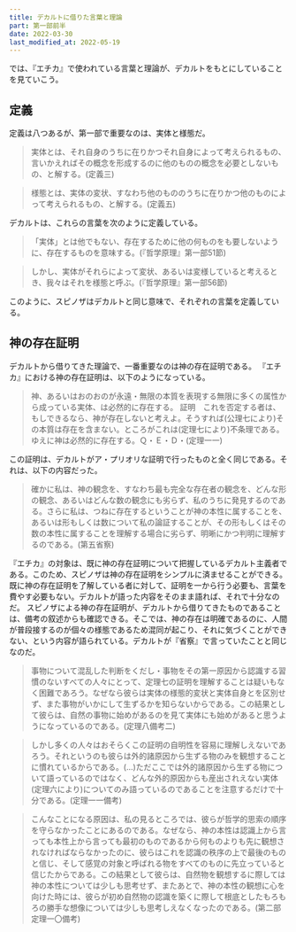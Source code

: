 ```yaml
---
title: デカルトに借りた言葉と理論
part: 第一部前半
date: 2022-03-30
last_modified_at: 2022-05-19
---
```

では、『エチカ』で使われている言葉と理論が、デカルトをもとにしていることを見ていこう。

## 定義

定義は八つあるが、第一部で重要なのは、実体と様態だ。

>実体とは、それ自身のうちに在りかつそれ自身によって考えられるもの、言いかえればその概念を形成するのに他のものの概念を必要としないもの、と解する。(定義三)

>様態とは、実体の変状、すなわち他のもののうちに在りかつ他のものによって考えられるもの、と解する。(定義五)

デカルトは、これらの言葉を次のように定義している。

>「実体」とは他でもない、存在するために他の何ものをも要しないように、存在するものを意味する。(『哲学原理』第一部51節)

>しかし、実体がそれらによって変状、あるいは変様していると考えるとき、我々はそれを様態と呼ぶ。(『哲学原理』第一部56節)

このように、スピノザはデカルトと同じ意味で、それぞれの言葉を定義している。

## 神の存在証明

デカルトから借りてきた理論で、一番重要なのは神の存在証明である。
『エチカ』における神の存在証明は、以下のようになっている。

>神、あるいはおのおのが永遠・無限の本質を表現する無限に多くの属性から成っている実体、は必然的に存在する。
>証明　これを否定する者は、もしできるなら、神が存在しないと考えよ。そうすれば(公理七により)その本質は存在を含まない。ところがこれは(定理七により)不条理である。ゆえに神は必然的に存在する。Ｑ・Ｅ・Ｄ・(定理一一)

この証明は、デカルトがア・プリオリな証明で行ったものと全く同じである。それは、以下の内容だった。

>確かに私は、神の観念を、すなわち最も完全な存在者の観念を、どんな形の観念、あるいはどんな数の観念にも劣らず、私のうちに発見するのである。さらに私は、つねに存在するということが神の本性に属することを、あるいは形もしくは数について私の論証することが、その形もしくはその数の本性に属することを理解する場合に劣らず、明晰にかつ判明に理解するのである。(第五省察)

『エチカ』の対象は、既に神の存在証明について把握しているデカルト主義者である。このため、スピノザは神の存在証明をシンプルに済ませることができる。既に神の存在証明を了解している者に対して、証明を一から行う必要も、言葉を費やす必要もない。デカルトが語った内容をそのまま語れば、それで十分なのだ。
スピノザによる神の存在証明が、デカルトから借りてきたものであることは、備考の叙述からも確認できる。そこでは、神の存在は明確であるのに、人間が普段接するのが個々の様態であるため混同が起こり、それに気づくことができない、という内容が語られている。デカルトが『省察』で言っていたことと同じなのだ。

>事物について混乱した判断をくだし・事物をその第一原因から認識する習慣のないすべての人々にとって、定理七の証明を理解することは疑いもなく困難であろう。なぜなら彼らは実体の様態的変状と実体自身とを区別せず、また事物がいかにして生ずるかを知らないからである。この結果として彼らは、自然の事物に始めがあるのを見て実体にも始めがあると思うようになっているのである。(定理八備考二)

>しかし多くの人々はおそらくこの証明の自明性を容易に理解しえないであろう。それというのも彼らは外的諸原因から生ずる物のみを観想することに慣れているからである。(...)ただここでは外的諸原因から生ずる物について語っているのではなく、どんな外的原因からも産出されえない実体(定理六により)についてのみ語っているのであることを注意するだけで十分である。(定理一一備考)

>こんなことになる原因は、私の見るところでは、彼らが哲学的思索の順序を守らなかったことにあるのである。なぜなら、神の本性は認識上から言っても本性上から言っても最初のものであるから何ものよりも先に観想されなければならなかったのに、彼らはこれを認識の秩序の上で最後のものと信じ、そして感覚の対象と呼ばれる物をすべてのものに先立っていると信じたからである。この結果として彼らは、自然物を観想するに際しては神の本性については少しも思考せず、またあとで、神の本性の観想に心を向けた時には、彼らが初め自然物の認識を築くに際して根底としたもろもろの勝手な想像については少しも思考しえなくなったのである。(第二部定理一〇備考)
